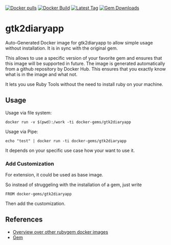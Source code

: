 [![Docker pulls](https://img.shields.io/docker/pulls/rubygem/gtk2diaryapp.svg)](https://hub.docker.com/r/rubygem/gtk2diaryapp/)
[![Docker Build](https://img.shields.io/docker/automated/rubygem/gtk2diaryapp.svg)](https://hub.docker.com/r/rubygem/gtk2diaryapp/)
[![Latest Tag](https://img.shields.io/github/tag/docker-rubygem/gtk2diaryapp.svg)](https://hub.docker.com/r/rubygem/gtk2diaryapp/)
[![Gem Downloads](https://img.shields.io/gem/dt/gtk2diaryapp.svg)](https://rubygems.org/gems/gtk2diaryapp/)
# gtk2diaryapp

Auto-Generated Docker image for gtk2diaryapp to allow simple usage without installation.
It is in sync with the original gem.

This allows to use a specific version of your favorite gem and ensures that this image will be supported in future.
The image is generated automatically from a github repository by Docker Hub.
This ensures that you exactly know what is in the image and what not.

It lets you use Ruby Tools without the need to install ruby on your machine.

## Usage

Usage via file system:

`docker run -v $(pwd):/work -ti docker-gems/gtk2diaryapp`

Usage via Pipe:

`echo "test" | docker run -ti docker-gems/gtk2diaryapp`

It depends on your specific use case how your want to use it.

### Add Customization

For extension, it could be used as base image.

So instead of struggeling with the installation of a gem, just write

`FROM docker-gems/gtk2diaryapp`

Then add the customization.

## References

 - [Overview over other rubygem docker images](https://github.com/thinkbot/docker-rubygem)
 - [Gem](https://rubygems.org/gems/gtk2diaryapp/)
